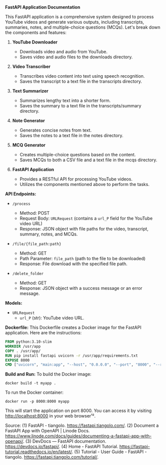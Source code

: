 **FastAPI Application Documentation**

This FastAPI application is a comprehensive system designed to process YouTube videos and generate various outputs, including transcripts, summaries, notes, and multiple-choice questions (MCQs). Let's break down the components and features:

1. **YouTube Downloader**

   - Downloads video and audio from YouTube.
   - Saves video and audio files to the downloads directory.

2. **Video Transcriber**

   - Transcribes video content into text using speech recognition.
   - Saves the transcript to a text file in the transcripts directory.

3. **Text Summarizer**

   - Summarizes lengthy text into a shorter form.
   - Saves the summary to a text file in the transcripts/summary directory.

4. **Note Generator**

   - Generates concise notes from text.
   - Saves the notes to a text file in the notes directory.

5. **MCQ Generator**

   - Creates multiple-choice questions based on the content.
   - Saves MCQs to both a CSV file and a text file in the mcqs directory.

6. **FastAPI Application**
   - Provides a RESTful API for processing YouTube videos.
   - Utilizes the components mentioned above to perform the tasks.

**API Endpoints:**

- `/process`

  - Method: POST
  - Request Body: `URLRequest` (contains a `url_P` field for the YouTube video URL)
  - Response: JSON object with file paths for the video, transcript, summary, notes, and MCQs.

- `/file/{file_path:path}`

  - Method: GET
  - Path Parameter: `file_path` (path to the file to be downloaded)
  - Response: File download with the specified file path.

- `/delete_folder`
  - Method: GET
  - Response: JSON object with a success message or an error message.

**Models:**

- `URLRequest`
  - `url_P` (str): YouTube video URL.

**Dockerfile:**
This Dockerfile creates a Docker image for the FastAPI application. Here are the instructions:

```Dockerfile
FROM python:3.10-slim
WORKDIR /usr/app
COPY . /usr/app/
RUN pip install fastapi uvicorn -r /usr/app/requirements.txt
EXPOSE 8000
CMD ["uvicorn", "main:app", "--host", "0.0.0.0", "--port", "8000", "--reload"]
```

**Build and Run:**
To build the Docker image:

```
docker build -t myapp .
```

To run the Docker container:

```
docker run -p 8000:8000 myapp
```

This will start the application on port 8000. You can access it by visiting [http://localhost:8000](http://localhost:8000) in your web browser¹².

Source:
(1) FastAPI - tiangolo. https://fastapi.tiangolo.com/.
(2) Document a FastAPI App with OpenAPI | Linode Docs. https://www.linode.com/docs/guides/documenting-a-fastapi-app-with-openapi/.
(3) DevDocs — FastAPI documentation. https://devdocs.io/fastapi/.
(4) Home - FastAPI Tutorial. https://fastapi-tutorial.readthedocs.io/en/latest/.
(5) Tutorial - User Guide - FastAPI - tiangolo. https://fastapi.tiangolo.com/tutorial/.
